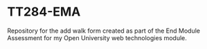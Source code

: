 # TT284-EMA
Repository for the add walk form created as part of the End Module Assessment for my Open University web technologies module.
